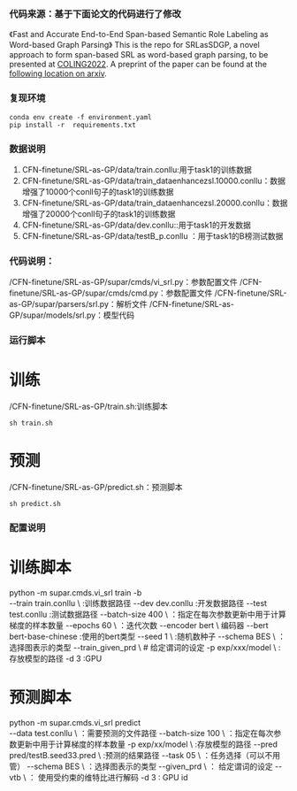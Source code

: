 ### 代码来源：基于下面论文的代码进行了修改
《Fast and Accurate End-to-End Span-based Semantic Role Labeling as Word-based Graph Parsing》
This is the repo for SRLasSDGP, a novel approach to form span-based SRL as word-based graph parsing, to be presented at [COLING2022](https://coling2022.org/coling). A preprint of the paper can be found at the [following location on arxiv](https://arxiv.org/abs/2112.02970).

### 复现环境
```shell
conda env create -f environment.yaml
pip install -r  requirements.txt
```
### 数据说明
1. CFN-finetune/SRL-as-GP/data/train.conllu:用于task1的训练数据
2. CFN-finetune/SRL-as-GP/data/train_dataenhancezsl.10000.conllu：数据增强了10000个conll句子的task1的训练数据
3. CFN-finetune/SRL-as-GP/data/train_dataenhancezsl.20000.conllu：数据增强了20000个conll句子的task1的训练数据
4. CFN-finetune/SRL-as-GP/data/dev.conllu::用于task1的开发数据
5. CFN-finetune/SRL-as-GP/data/testB_p.conllu ：用于task1的B榜测试数据

### 代码说明：
/CFN-finetune/SRL-as-GP/supar/cmds/vi_srl.py：参数配置文件
/CFN-finetune/SRL-as-GP/supar/cmds/cmd.py：参数配置文件
/CFN-finetune/SRL-as-GP/supar/parsers/srl.py：解析文件
/CFN-finetune/SRL-as-GP/supar/models/srl.py：模型代码

### 运行脚本
# 训练
/CFN-finetune/SRL-as-GP/train.sh:训练脚本
```shell
sh train.sh
```
# 预测
/CFN-finetune/SRL-as-GP/predict.sh：预测脚本
```shell
sh predict.sh
```

### 配置说明
# 训练脚本
python -m supar.cmds.vi_srl train -b \
        --train  train.conllu \ :训练数据路径
        --dev   dev.conllu \:开发数据路径
        --test  test.conllu \:测试数据路径
        --batch-size 400 \ ：指定在每次参数更新中用于计算梯度的样本数量
        --epochs 60 \ ：迭代次数
        --encoder bert \ 编码器
        --bert bert-base-chinese \:使用的bert类型
        --seed 1 \ :随机数种子
        --schema BES \ ：选择图表示的类型
        --train_given_prd \ # 给定谓词的设定
        -p exp/xxx/model \ :存放模型的路径
        -d 3  :GPU
# 预测脚本       
python -m supar.cmds.vi_srl predict \
        --data test.conllu \ ：需要预测的文件路径
        --batch-size 100 \ ：指定在每次参数更新中用于计算梯度的样本数量
        -p exp/xx/model \ :存放模型的路径
        --pred pred/testB.seed33.pred \ :预测的结果路径
        --task 05 \ ：任务选择（可以不用管）
        --schema BES \ ：选择图表示的类型
        --given_prd \ ： 给定谓词的设定
        --vtb \ ： 使用受约束的维特比进行解码
        -d 3   : GPU id





